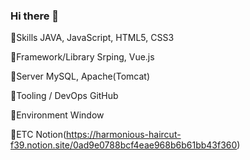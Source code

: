 ### Hi there 👋

<!--
**DIESEL-SONG/DIESEL-SONG** is a ✨ _special_ ✨ repository because its `README.md` (this file) appears on your GitHub profile.

Here are some ideas to get you started:
- 🔭 I’m currently working on ...

- 👯 I’m looking to collaborate on ...
- 🤔 I’m looking for help with ...
- 💬 Ask me about ...
- 📫 How to reach me: ...
- 😄 Pronouns: ...
- ⚡ Fun fact: ...
-->

🌱Skills
JAVA, JavaScript, HTML5, CSS3

🌱Framework/Library
Srping, Vue.js

🌱Server
MySQL, Apache(Tomcat)

🌱Tooling / DevOps
GitHub

🌱Environment
Window

🌱ETC
Notion(https://harmonious-haircut-f39.notion.site/0ad9e0788bcf4eae968b6b61bb43f360)



